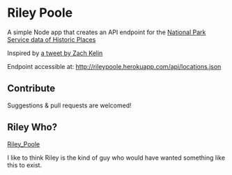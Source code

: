 Riley Poole
=============

A simple Node app that creates an API endpoint for the [National Park Service data of Historic Places](http://www.nps.gov/nr/research/)

Inspired by [a tweet by Zach Kelin](www.twitter.com/zachklein/status/565387078733955072)

Endpoint accessible at:
http://rileypoole.herokuapp.com/api/locations.json


Contribute
-----------
Suggestions & pull requests are welcomed!

Riley Who?
----------
[Riley_Poole](www.nationaltreasure.wikia.com/wiki/Riley_Poole)

I like to think Riley is the kind of guy who would have wanted something like this to exist.

